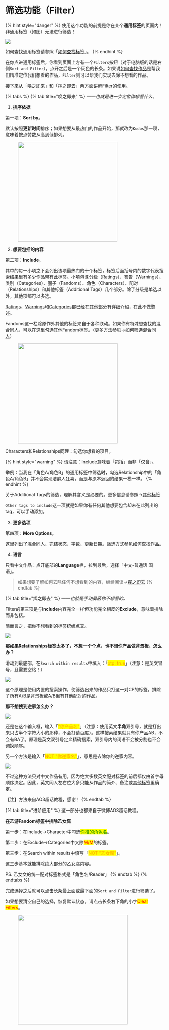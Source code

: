 # 筛选功能（Filter）

{% hint style="danger" %}
使用这个功能的前提是你在某个**通用标签**的页面内！非通用标签（如图）无法进行筛选！

![](<../../.gitbook/assets/image (20).png>)

如何查找通用标签请参照「[如何查找标签](ru-he-cha-zhao-biao-qian-tags.md)」。
{% endhint %}

在你点进通用标签后，你看到页面上方有一个`Filters`按钮（对于电脑版的话是右侧`Sort and Filter`），点开之后是一个灰色的长条。如果说[如何查找作品](ru-he-cha-zhao-zuo-pin-works.md)是帮我们精准定位我们想看的作品，`Filter`则可以帮我们实现去除不想看的作品。

接下来从「唤之即来」和「挥之即去」两方面讲解Filter的使用。

{% tabs %}
{% tab title="唤之即来" %}
_——也就是进一步定位你想看什么。_



1. **排序依据**

第一项：**Sort by**。

默认按照**更新时间**排序；如果想要从最热门的作品开始，那就改为`Kudos`那一项，意味着按点赞数从高到低排列。

<figure><img src="../../.gitbook/assets/image (24).png" alt="" width="316"><figcaption></figcaption></figure>



2. **想要包括的内容**

第二项：**Include**。

其中的每一小项之下会列出该项最热门的十个标签，标签后面括号内的数字代表搜索结果里有多少作品带有此标签。小项包含分级（Ratings）、警告（Warnings）、类别（Categories）、圈子（Fandoms）、角色（Characters）、配对（Relationships）和其他标签（Additional Tags）几个部分。除了分级是单选以外，其他项都可以多选。

[Ratings](../../ao3-da-zi-dian.md#rating-fen-ji)、[Warnings](../../ao3-da-zi-dian.md#warning-jing-gao)和[Categories](../../ao3-da-zi-dian.md#categories-fen-lei)都已经在[其他部分](ru-he-cha-zhao-zuo-pin-works.md)有详细介绍，在此不做赘述。

Fandoms这一栏除原作外其他的标签来自于各种联动。如果你有特殊想查找的混合同人，可以在这里勾选其他Fandom标签。（更多方法参见→[如何筛选混合同人](ru-he-shai-xuan-hun-he-tong-ren.md)）

<figure><img src="../../.gitbook/assets/image (15).png" alt="" width="317"><figcaption></figcaption></figure>

Characters和Relationships同理：勾选你想看的项目。

{% hint style="warning" %}
请注意：Include意味着「包括」而非「仅含」。

举例：当我在「角色A/角色B」的通用标签中筛选时，勾选Relationship中的「角色A/角色B」并不会实现洁癖人狂喜，而是与原本返回的结果一模一样。
{% endhint %}

关于Additional Tags的筛选，理解其含义是必要的。更多信息请参照→[其他标签](../../ao3-da-zi-dian.md#additional-tags-qi-ta-biao-qian)

`Other tags to include`这一项就是如果你有任何其他想要包含却未在此列出的tag，可以手动添加。



3. **更多选项**

第四项：**More Options**。

这里列出了混合同人、完结状态、字数、更新日期。筛选方式参见[如何查找作品](shai-xuan-gong-neng-filter.md#ru-he-cha-zhao-zuo-pin-works)。



4. **语言**

只看中文作品：点开底部的**Language**栏，拉到最后，选择「中文-普通话 国语」。



> 如果想要了解如何去除任何不想看到的内容，继续阅读→[挥之即去](shai-xuan-gong-neng-filter.md#hui-zhi-ji-qu)
{% endtab %}

{% tab title="挥之即去" %}
_——也就是手动屏蔽你不想看的。_

Filter的第三项是与**Include**内容完全一样但功能完全相反的**Exclude**，意味着排除而非包括。

简而言之，把你不想看到的标签统统点叉。

![](../../.gitbook/assets/MEITU_20250609_160338524.jpg)

**那如果Relationships标签太多了，不想一个个点，也不想你产品做背景板，怎么办？**

滑动到最底部，在`Search within results`中填入：「<mark style="color:orange;">otp: true</mark>」（注意：是英文冒号，且需要空格！）

![](<../../.gitbook/assets/image (3) (1) (2).png>)

这个原理是使用内置的搜索操作，使筛选出来的作品只打这一对CP的标签，排除了所有A/B是背景板或A/B但有其他配对的作品。

**那不想搜到逆家怎么办？**

![](../../.gitbook/assets/QQ_1749456456182.png)

还是在这个输入框，输入「<mark style="color:orange;">"你产品名"</mark>」（注意：使用英文**半角**双引号，就是打出来只占半个字符大小的那种，不会打请百度）。这样搜索结果就只有你产品AB，不会有BA了。原理是英文双引号定义精确搜索，双引号内的词语不会被分割也不会调换顺序。

另一个方法是输入「<mark style="color:orange;">NOT "你逆家名"</mark>」，意思是去除你的逆家内容。

![](../../.gitbook/assets/QQ_1749456587900.png)

不过这种方法只对中文作品有用，因为绝大多数英文配对标签的前后都仅由首字母顺序决定。因此，英文同人左右位大多只能从作品的简介、备注或[其他标签](../../ao3-da-zi-dian.md#additional-tags-qi-ta-biao-qian)里确定。



【注】方法来自AO3超话教程，感谢！
{% endtab %}

{% tab title="进阶应用" %}
这一部分也都来自于微博AO3超话教程。



**在乙游Fandom标签中排除乙女腐**

第一步：在Include→Character中勾选<mark style="color:green;">你推的角色名</mark>。

第二步：在Exclude→Categories中叉除<mark style="color:red;">M/M</mark>的标签。

第三步：在Search within results中填写「<mark style="color:orange;">NOT "乙女腐"</mark>」。

这三步基本就能排除绝大部分的乙女腐内容。



PS. 乙女文的统一配对标签格式是「角色名/Reader」
{% endtab %}
{% endtabs %}



完成选择之后就可以点击长条最上面或最下面的`Sort and Filter`进行筛选了。

如果想要清空自己的选择，恢复默认状态，请点击长条右下角的小字<mark style="color:red;">Clear Filters</mark>。

<figure><img src="../../.gitbook/assets/image (39).png" alt="" width="349"><figcaption></figcaption></figure>
